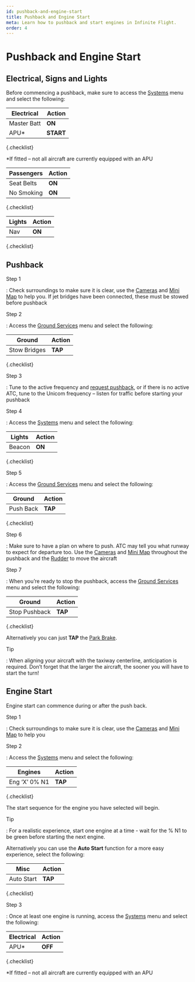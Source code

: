 ```yaml
---
id: pushback-and-engine-start
title: Pushback and Engine Start
meta: Learn how to pushback and start engines in Infinite Flight.
order: 4
---
```



# Pushback and Engine Start            




## Electrical, Signs and Lights

 

Before commencing a pushback, make sure to access the [Systems](/guide/getting-started-guide/pilot-user-interface/systems#systems) menu and select the following:



| Electrical  | Action    |
| ----------- | --------- |
| Master Batt | **ON**    |
| APU*        | **START** |

{.checklist}

*If fitted – not all aircraft are currently equipped with an APU




| Passengers | Action |
| ---------- | ------ |
| Seat Belts | **ON** |
| No Smoking | **ON** |

{.checklist}



| Lights | Action |
| ------ | ------ |
| Nav    | **ON** |

{.checklist}



## Pushback

 

Step 1

: Check surroundings to make sure it is clear, use the [Cameras](/guide/getting-started-guide/pilot-user-interface/cameras#camera) and [Mini Map](/guide/getting-started-guide/pilot-user-interface/flight-planning#mini-map) to help you. If jet bridges have been connected, these must be stowed before pushback



Step 2

: Access the [Ground Services](/guide/getting-started-guide/pilot-user-interface/ground-services) menu and select the following:

 

| Ground       | Action  |
| ------------ | ------- |
| Stow Bridges | **TAP** |

{.checklist}



Step 3

: Tune to the active frequency and [request pushback](/guide/flying-guide/atc-communication/atis-pushback-and-taxi#pushback-communication-summary), or if there is no active ATC, tune to the Unicom frequency – listen for traffic before starting your pushback

 

Step 4

: Access the [Systems](/guide/getting-started-guide/pilot-user-interface/systems#systems) menu and select the following:

 

| Lights | Action |
| ------ | ------ |
| Beacon | **ON** |

{.checklist}



Step 5

: Access the [Ground Services](/guide/getting-started-guide/pilot-user-interface/ground-services) menu and select the following:

| Ground    | Action  |
| --------- | ------- |
| Push Back | **TAP** |

{.checklist}



Step 6

: Make sure to have a plan on where to push. ATC may tell you what runway to expect for departure too. Use the [Cameras](/guide/getting-started-guide/pilot-user-interface/cameras#camera) and [Mini Map](/guide/getting-started-guide/pilot-user-interface/flight-planning#mini-map) throughout the pushback and the [Rudder](/guide/getting-started-guide/pilot-user-interface/flight-controls#flight-controls) to move the aircraft

 

Step 7

: When you’re ready to stop the pushback, access the [Ground Services](/guide/getting-started-guide/pilot-user-interface/ground-services) menu and select the following:

 

| Ground        | Action  |
| ------------- | ------- |
| Stop Pushback | **TAP** |

{.checklist}



Alternatively you can just **TAP** the [Park Brake](/guide/getting-started-guide/pilot-user-interface/flight-controls#flight-controls). 



Tip

:   When aligning your aircraft with the taxiway centerline, anticipation is required. Don’t forget that the larger the aircraft, the sooner you will have to start the turn!

 

## Engine Start

Engine start can commence during or after the push back.

 

Step 1

: Check surroundings to make sure it is clear, use the [Cameras](/guide/getting-started-guide/pilot-user-interface/cameras#camera) and [Mini Map](/guide/getting-started-guide/pilot-user-interface/flight-planning#mini-map) to help you

 

Step 2

: Access the [Systems](/guide/getting-started-guide/pilot-user-interface/systems#systems) menu and select the following:

 

| Engines       | Action  |
| ------------- | ------- |
| Eng ‘X’ 0% N1 | **TAP** |

{.checklist}



The start sequence for the engine you have selected will begin.

 

Tip

:   For a realistic experience, start one engine at a time - wait for the % N1 to be green before starting the next engine.

 

Alternatively you can use the **Auto Start** function for a more easy experience, select the following:

 

| Misc       | Action  |
| ---------- | ------- |
| Auto Start | **TAP** |

{.checklist}



Step 3

: Once at least one engine is running, access the [Systems](/guide/getting-started-guide/pilot-user-interface/systems#systems) menu and select the following:

 

| Electrical | Action  |
| ---------- | ------- |
| APU*       | **OFF** |

{.checklist}



*If fitted – not all aircraft are currently equipped with an APU